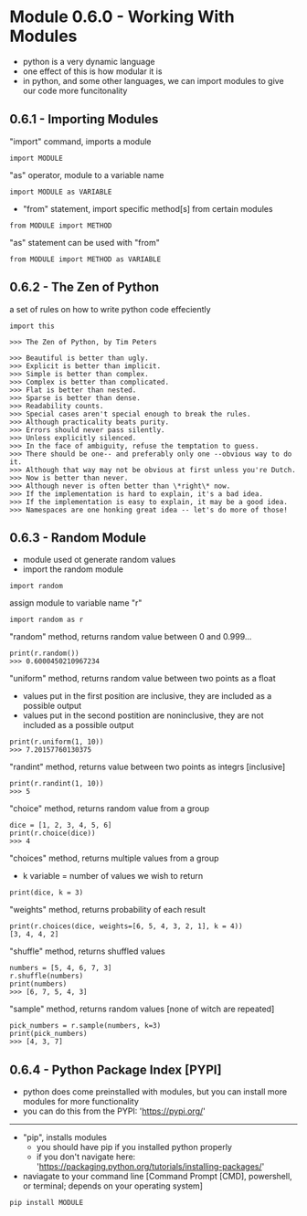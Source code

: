 # Module 0.6.0 - Working With Modules
- python is a very dynamic language
- one effect of this is how modular it is
- in python, and some other languages, we can import modules to give our code more funcitonality

## 0.6.1 - Importing Modules
"import" command, imports a module
```
import MODULE
```
"as" operator, module to a variable name
```
import MODULE as VARIABLE
```
- "from" statement, import specific method[s] from certain modules
```
from MODULE import METHOD
```
"as" statement can be used with "from"
```
from MODULE import METHOD as VARIABLE
```

## 0.6.2 - The Zen of Python
a set of rules on how to write python code effeciently
```
import this 

>>> The Zen of Python, by Tim Peters

>>> Beautiful is better than ugly.
>>> Explicit is better than implicit.
>>> Simple is better than complex.
>>> Complex is better than complicated.
>>> Flat is better than nested.
>>> Sparse is better than dense.
>>> Readability counts.
>>> Special cases aren't special enough to break the rules.
>>> Although practicality beats purity.
>>> Errors should never pass silently.
>>> Unless explicitly silenced.
>>> In the face of ambiguity, refuse the temptation to guess.
>>> There should be one-- and preferably only one --obvious way to do it.
>>> Although that way may not be obvious at first unless you're Dutch.
>>> Now is better than never.
>>> Although never is often better than \*right\* now.
>>> If the implementation is hard to explain, it's a bad idea.
>>> If the implementation is easy to explain, it may be a good idea.
>>> Namespaces are one honking great idea -- let's do more of those!
```

## 0.6.3 - Random Module
- module used ot generate random values
- import the random module
```
import random
```
assign module to variable name "r"
```
import random as r
```
"random" method, returns random value between 0 and 0.999...
```
print(r.random())
>>> 0.6000450210967234
```
"uniform" method, returns random value between two points as a float
- values put in the first position are inclusive, they are included as a possible output
- values put in the second postition are noninclusive, they are not included as a possible output
```
print(r.uniform(1, 10))
>>> 7.20157760130375
```
"randint" method, returns value between two points as integrs [inclusive]
```
print(r.randint(1, 10))
>>> 5
```
"choice" method, returns random value from a group
```
dice = [1, 2, 3, 4, 5, 6]
print(r.choice(dice))
>>> 4
```
"choices" method, returns multiple values from a group
- k variable = number of values we wish to return
```
print(dice, k = 3)
```
"weights" method, returns probability of each result
```
print(r.choices(dice, weights=[6, 5, 4, 3, 2, 1], k = 4))
[3, 4, 4, 2]
```
"shuffle" method, returns shuffled values
```
numbers = [5, 4, 6, 7, 3]
r.shuffle(numbers)
print(numbers)
>>> [6, 7, 5, 4, 3]
```
"sample" method, returns random values [none of witch are repeated]
```
pick_numbers = r.sample(numbers, k=3)
print(pick_numbers)
>>> [4, 3, 7]
```

## 0.6.4 - Python Package Index [PYPI]
- python does come preinstalled with modules, but you can install more modules for more functionality
- you can do this from the PYPI: 'https://pypi.org/'
---
- "pip", installs modules
	- you should have pip if you installed python properly
	- if you don't navigate here: 'https://packaging.python.org/tutorials/installing-packages/'
- naviagate to your command line [Command Prompt [CMD], powershell, or terminal; depends on your operating system]
```
pip install MODULE
```
